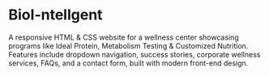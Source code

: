 # BioI-ntellgent
A responsive HTML &amp; CSS website for a wellness center showcasing programs like Ideal Protein, Metabolism Testing &amp; Customized Nutrition. Features include dropdown navigation, success stories, corporate wellness services, FAQs, and a contact form, built with modern front-end design.
